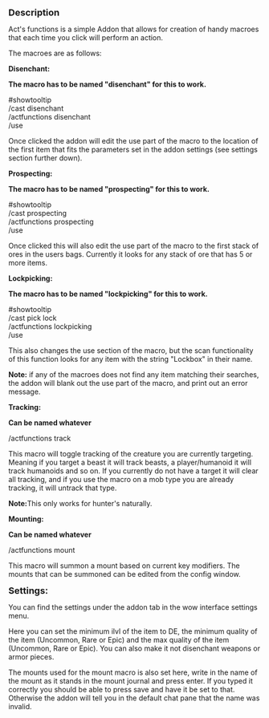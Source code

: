 <p><span style="font-size: 18px;"><strong>Description</strong></span></p>
<p>Act's functions is a simple Addon that allows for creation of handy macroes that each time you click will perform an action.</p>
<p>The macroes are as follows:</p>
<p><strong>Disenchant:</strong></p>
<p><strong>The macro has to be named "disenchant" for this to work.</strong></p>
<p>#showtooltip<br />/cast disenchant<br />/actfunctions disenchant<br />/use</p>
<p>Once clicked the addon will edit the use part of the macro to the location of the first item that fits the parameters set in the addon settings (see settings section further down).</p>
<p><strong>Prospecting:</strong></p>
<p><strong>The macro has to be named "prospecting" for this to work.</strong></p>
<p>#showtooltip<br />/cast prospecting<br />/actfunctions prospecting<br />/use</p>
<p>Once clicked this will also edit the use part of the macro to the first stack of ores in the users bags. Currently it looks for any stack of ore that has 5 or more items.</p>
<p><strong>Lockpicking:</strong></p>
<p><strong>The macro has to be named "lockpicking" for this to work.</strong></p>
<p>#showtooltip <br />/cast pick lock<br />/actfunctions lockpicking<br />/use</p>
<p>This also changes the use section of the macro, but the scan functionality of this function looks for any item with the string "Lockbox" in their name.</p>
<p><strong>Note:</strong> if any of the macroes does not find any item matching their searches, the addon will blank out the use part of the macro, and print out an error message.</p>
<p><strong>Tracking:</strong></p>
<p><strong>Can be named whatever</strong></p>
<p>/actfunctions track</p>
<p>This macro will toggle tracking of the creature you are currently targeting. Meaning if you target a beast it will track beasts, a player/humanoid it will track humanoids and so on. If you currently do not have a target it will clear all tracking, and if you use the macro on a mob type you are already tracking, it will untrack that type.</p>
<p><strong>Note:</strong>This only works for hunter's naturally.</p>
<p><strong>Mounting:</strong></p>
<p><strong>Can be named whatever</strong></p>
<p>/actfunctions mount</p>
<p>This macro will summon a mount based on current key modifiers. The mounts that can be summoned can be edited from the config window.</p>
<p><span style="font-size: 18px;"><strong>Settings:</strong></span></p>
<p>You can find the settings under the addon tab in the wow interface settings menu.</p>
<p>Here you can set the minimum ilvl of the item to DE, the minimum quality of the item (Uncommon, Rare or Epic) and the max quality of the item (Uncommon, Rare or Epic). You can also make it not disenchant weapons or armor pieces.</p>
<p>The mounts used for the mount macro is also set here, write in the name of the mount as it stands in the mount journal and press enter. If you typed it correctly you should be able to press save and have it be set to that. Otherwise the addon will tell you in the default chat pane that the name was invalid.</p>
